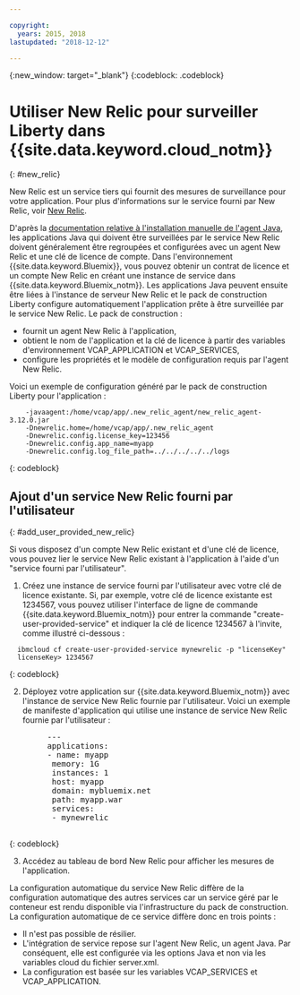 ```yaml
---

copyright:
  years: 2015, 2018
lastupdated: "2018-12-12"

---
```


{:new_window: target="_blank"}
{:codeblock: .codeblock}

# Utiliser New Relic pour surveiller Liberty dans {{site.data.keyword.cloud_notm}}
{: #new_relic}

New Relic est un service tiers qui fournit des mesures de surveillance pour votre application. Pour plus d'informations sur le service fourni par New Relic, voir [New Relic](http://newrelic.com/java).

D'après la [documentation relative à l'installation manuelle de l'agent Java](https://docs.newrelic.com/docs/agents/java-agent/installation/java-agent-manual-installation), les applications Java qui doivent être surveillées par le service New Relic doivent généralement être regroupées et configurées avec un agent New Relic et une clé de licence de compte. Dans l'environnement {{site.data.keyword.Bluemix}}, vous pouvez obtenir un contrat de licence et un compte New Relic en créant une instance de service dans {{site.data.keyword.Bluemix_notm}}. Les applications Java peuvent ensuite être liées à l'instance de serveur New Relic et le pack de construction Liberty configure automatiquement l'application prête à être surveillée par le service New Relic.
Le pack de construction :

* fournit un agent New Relic à l'application,
* obtient le nom de l'application et la clé de licence à partir des variables d'environnement VCAP_APPLICATION et VCAP_SERVICES,
* configure les propriétés et le modèle de configuration requis par l'agent New Relic.

Voici un exemple de configuration généré par le pack de construction Liberty pour l'application :

```
    -javaagent:/home/vcap/app/.new_relic_agent/new_relic_agent-3.12.0.jar
    -Dnewrelic.home=/home/vcap/app/.new_relic_agent
    -Dnewrelic.config.license_key=123456
    -Dnewrelic.config.app_name=myapp
    -Dnewrelic.config.log_file_path=../../../../../logs
```
{: codeblock}


## Ajout d'un service New Relic fourni par l'utilisateur
{: #add_user_provided_new_relic} 

Si vous disposez d'un compte New Relic existant et d'une clé de licence, vous pouvez lier le service New Relic existant à l'application à l'aide d'un "service fourni par l'utilisateur".

1. Créez une instance de service fourni par l'utilisateur avec votre clé de licence existante.  Si, par exemple, votre clé de licence existante est 1234567, vous pouvez utiliser l'interface de ligne de commande {{site.data.keyword.Bluemix_notm}} pour entrer la commande "create-user-provided-service" et indiquer la clé de licence 1234567 à l'invite, comme illustré ci-dessous :

  ```
    ibmcloud cf create-user-provided-service mynewrelic -p "licenseKey"
    licenseKey> 1234567
  ```
  {: codeblock}

2. Déployez votre application sur {{site.data.keyword.Bluemix_notm}} avec l'instance de service New Relic fournie par l'utilisateur.  Voici un exemple de manifeste d'application qui utilise une instance de service New Relic fournie par l'utilisateur :
  <pre>
        &dash;&dash;&dash;
        applications:
        - name: myapp
         memory: 1G
         instances: 1
         host: myapp
         domain: mybluemix.net
         path: myapp.war
         services:
         - mynewrelic
  </pre>
  {: codeblock}

3. Accédez au tableau de bord New Relic pour afficher les mesures de l'application.

La configuration automatique du service New Relic diffère de la configuration automatique des autres services car un service géré par le conteneur est rendu disponible via l'infrastructure du pack de construction.  La configuration automatique de ce service diffère donc en trois points :
* Il n'est pas possible de résilier.
* L'intégration de service repose sur l'agent New Relic, un agent Java. Par conséquent, elle est configurée via les options Java et non via les variables cloud du fichier server.xml.
* La configuration est basée sur les variables VCAP_SERVICES et VCAP_APPLICATION.
